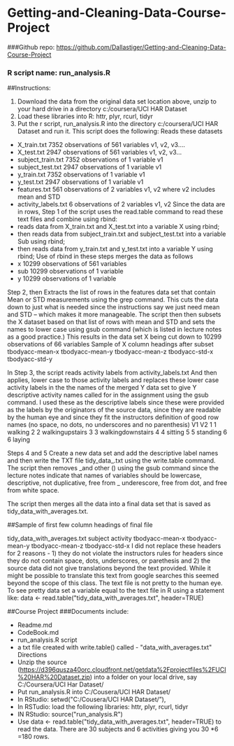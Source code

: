 Getting-and-Cleaning-Data-Course-Project
========================================

###Github repo: https://github.com/Dallastiger/Getting-and-Cleaning-Data-Course-Project

### R script name: run_analysis.R
 
##Instructions:
1. Download the data from the original data set location above, unzip to your hard drive in a directory c:/coursera/UCI HAR Dataset 
2. Load these libraries into R: httr, plyr, rcurl, tidyr 
3. Put the r script, run_analysis.R into the directory c:/coursera/UCI HAR Dataset and run it. 
This script does the following: Reads these datasets 
* X_train.txt 7352 observations of 561 variables v1, v2, v3…. 
* X_test.txt 2947 observations of 561 variables v1, v2, v3… 
* subject_train.txt 7352 observations of 1 variable v1 
* subject_test.txt 2947 observations of 1 variable v1 
* y_train.txt 7352 observations of 1 variable v1 
* y_test.txt 2947 observations of 1 variable v1 
* features.txt 561 observations of 2 variables v1, v2 where v2 includes mean and STD 
* activity_labels.txt 6 observations of 2 variables v1, v2
Since the data are in rows, Step 1 of the script uses the read.table command to read these text files and combine using rbind:
* reads data from X_train.txt and X_test.txt into a variable X using rbind; 
* then reads data from subject_train.txt and subject_test.txt into a variable Sub using rbind; 
* then reads data from y_train.txt and y_test.txt into a variable Y using rbind;
Use of rbind in these steps merges the data as follows 
* x 10299 observations of 561 variables 
* sub 10299 observations of 1 variable 
* y 10299 observations of 1 variable

Step 2, then Extracts the list of rows in the features data set that contain Mean or STD measurements using the grep command. This cuts the data down to just what is needed since the instructions say we just need mean and STD – which makes it more manageable. The script then then subsets the X dataset based on that list of rows with mean and STD and sets the names to lower case using gsub command (which is listed in lecture notes as a good practice.) This results in the data set X being cut down to 10299 observations of 66 variables
Sample of X column headings after subset tbodyacc-mean-x tbodyacc-mean-y tbodyacc-mean-z tbodyacc-std-x tbodyacc-std-y

In Step 3, the script reads activity labels from activity_labels.txt And then applies, lower case to those activity labels and replaces these lower case activity labels in the the names of the merged Y data set to give Y descriptive activity names called for in the assignment using the gsub command. I used these as the descriptive labels since these were provided as the labels by the originators of the source data, since they are readable by the human eye and since they fit the instructors definition of good row names (no space, no dots, no underscores and no parenthesis)
V1 V2
1 1 walking 2 2 walkingupstairs 3 3 walkingdownstairs 4 4 sitting 5 5 standing 6 6 laying

Steps 4 and 5 Create a new data set and add the descriptive label names and then write the TXT file tidy_data_.txt using the write.table command. The script then removes _and other () using the gsub command since the lecture notes indicate that names of variables should be lowercase, descriptive, not duplicative, free from _ underescore, free from dot, and free from white space.

The script then merges all the data into a final data set that is saved as tidy_data_with_averages.txt.

##Sample of first few column headings of final file 

tidy_data_with_averages.txt subject activity tbodyacc-mean-x tbodyacc-mean-y tbodyacc-mean-z tbodyacc-std-x I did not replace these headers for 2 reasons - 1) they do not violate the instructors rules for headers since they do not contain space, dots, underscores, or parethesis and 2) the source data did not give translations beyond the text provided. While it might be possible to translate this text from google searches this seemed beyond the scope of this class.
The text file is not pretty to the human eye. To see pretty data set a variable equal to the text file in R using a statement like:
data <- read.table("tidy_data_with_averages.txt", header=TRUE)

##Course Project
###Documents include:
*	Readme.md
*	CodeBook.md
*	run_analysis.R script
*	a txt file created with write.table() called - "data_with_averages.txt"
Directions
*	Unzip the source (https://d396qusza40orc.cloudfront.net/getdata%2Fprojectfiles%2FUCI%20HAR%20Dataset.zip) into a folder on your local drive, say C:/Coursera/UCI Har Dataset/
*	Put run_analysis.R into C:/Cousera/UCI HAR Dataset/
*	In RStudio: setwd("C:/Cousera/UCI HAR Dataset/”), 
*	In RSTudio: load the following libraries: httr, plyr, rcurl, tidyr
*	IN RStudio: source("run_analysis.R")
*	Use data <- read.table("tidy_data_with_averages.txt", header=TRUE) to read the data. There are 30 subjects and 6 activities giving you 30 *6 =180 rows. 


